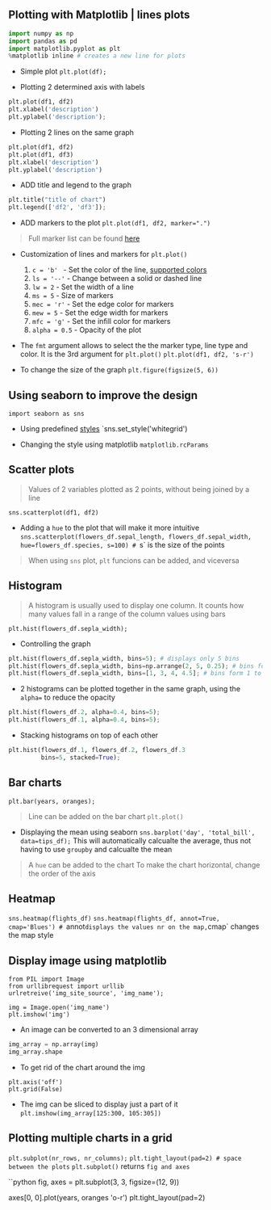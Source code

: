 ## Plotting with Matplotlib | lines plots

```python
import numpy as np
import pandas as pd
import matplotlib.pyplot as plt
%matplotlib inline # creates a new line for plots
```

- Simple plot
`plt.plot(df);`

- Plotting 2 determined axis with labels
```python
plt.plot(df1, df2)
plt.xlabel('description')
plt.yplabel('description');
```
- Plotting 2 lines on the same graph
```python
plt.plot(df1, df2)
plt.plot(df1, df3)
plt.xlabel('description')
plt.yplabel('description')
```
- ADD title and legend to the graph
```python
plt.title("title of chart")
plt.legend(['df2', 'df3']);
```
- ADD markers to the plot
`plt.plot(df1, df2, marker=".")`
> Full marker list can be found [here](https://matplotlib.org/stable/api/markers_api.html)

- Customization of lines and markers for `plt.plot()`
  1. `c = 'b' ` - Set the color of the line, [supported colors](https://matplotlib.org/stable/gallery/color/named_colors.html)
  2. `ls = '--'` - Change between a solid or dashed line
  3. `lw = 2` - Set the width of a line
  4. `ms = 5` - Size of markers
  5. `mec = 'r'` - Set the edge color for markers
  6. `mew = 5` - Set the edge width for markers
  7. `mfc = 'g'` - Set the infill color for markers
  8. `alpha = 0.5` - Opacity of the plot

- The `fmt` argument allows to select the the marker type, line type and color. It is the 3rd argument for `plt.plot()`
`plt.plot(df1, df2, 's-r')`

- To change the size of the graph
`plt.figure(figsize(5, 6))`

## Using seaborn to improve the design
`import seaborn as sns`

- Using predefined [styles](https://seaborn.pydata.org/generated/seaborn.set_style.html)
`sns.set_style('whitegrid')

- Changing the style using matplotlib 
`matplotlib.rcParams`

## Scatter plots
> Values of 2 variables plotted as 2 points, without being joined by a line

`sns.scatterplot(df1, df2)`

- Adding a `hue` to the plot that will make it more intuitive
`sns.scatterplot(flowers_df.sepal_length, flowers_df.sepal_width, hue=flowers_df.species, s=100) # `s` is the size of the points

> When using `sns` plot, `plt` funcions can be added, and viceversa

## Histogram
> A histogram is usually used to display one column. It counts how many values fall in a range of the column values using bars

`plt.hist(flowers_df.sepla_width);`

- Controlling the graph
```python
plt.hist(flowers_df.sepla_width, bins=5); # displays only 5 bins
plt.hist(flowers_df.sepla_width, bins=np.arrange(2, 5, 0.25); # bins form 2 to 4, incremented by 0.25
plt.hist(flowers_df.sepla_width, bins=[1, 3, 4, 4.5]; # bins form 1 to 3, 3 to 3, and 4 to 4.5
```

- 2 histograms can be plotted together in the same graph, using the `alpha=` to reduce the opacity
```python
plt.hist(flowers_df.2, alpha=0.4, bins=5); 
plt.hist(flowers_df.1, alpha=0.4, bins=5);
```

- Stacking histograms on top of each other
```python
plt.hist(flowers_df.1, flowers_df.2, flowers_df.3
         bins=5, stacked=True);
```
## Bar charts

`plt.bar(years, oranges);`
> Line can be added on the bar chart `plt.plot()`

- Displaying the mean using seaborn
`sns.barplot('day', 'total_bill', data=tips_df);` This will automatically calcualte the average, thus not having to use `groupby` and calcualte the mean
> A `hue` can be added to the chart
> To make the chart horizontal, change the order of the axis

## Heatmap

`sns.heatmap(flights_df)`
`sns.heatmap(flights_df, annot=True, cmap='Blues') # `annot` displays the values nr on the map, `cmap` changes the map style

## Display image using matplotlib
```pyhon
from PIL import Image
from urllibrequest import urllib
urlretreive('img_site_source', 'img_name');

img = Image.open('img_name')
plt.imshow('img')
```

- An image can be converted to an 3 dimensional array
```python
img_array = np.array(img)
img_array.shape
```

- To get rid of the chart around the img
```pytohn
plt.axis('off')
plt.grid(False)
```

- The img can be sliced to display just a part of it
`plt.imshow(img_array[125:300, 105:305])`


## Plotting multiple charts in a grid
`plt.subplot(nr_rows, nr_columns);`
`plt.tight_layout(pad=2) # space between the plots`
`plt.subplot()` returns `fig and axes`

``python
fig, axes = plt.subplot(3, 3, figsize=(12, 9))

axes[0, 0].plot(years, oranges 'o-r')
plt.tight_layout(pad=2)
